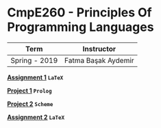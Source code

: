 # CmpE260 - Principles Of Programming Languages

Term | Instructor
-----| ----------
Spring - 2019 | Fatma Başak Aydemir

**[Assignment 1](https://github.com/bekir96/BOUN_PROJECTS/tree/master/CMPE260/Assignment1) `LaTeX`**

**[Project 1](https://github.com/bekir96/BOUN_PROJECTS/tree/master/CMPE260/Project1) `Prolog`**

**[Project 2](https://github.com/bekir96/BOUN_PROJECTS/tree/master/CMPE260/Project2) `Scheme`**

**[Assignment 2](https://github.com/bekir96/BOUN_PROJECTS/tree/master/CMPE260/Assignment2) `LaTeX`**
